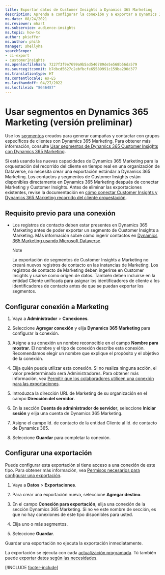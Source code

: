 ```yaml
---
title: Exportar datos de Customer Insights a Dynamics 365 Marketing
description: Aprenda a configurar la conexión y a exportar a Dynamics 365 Marketing.
ms.date: 08/24/2021
ms.reviewer: mhart
ms.subservice: audience-insights
ms.topic: how-to
author: pkieffer
ms.author: philk
manager: shellyha
searchScope:
- ci-export
- customerInsights
ms.openlocfilehash: 7227f3f9e7699a9b5ad546789de5e568b56da579
ms.sourcegitcommit: b7dbcd5627c2ebfbcfe65589991c159ba290d377
ms.translationtype: HT
ms.contentlocale: es-ES
ms.lasthandoff: 04/27/2022
ms.locfileid: "8646487"
---
```

# <a name="use-segments-in-dynamics-365-marketing-preview"></a>Usar segmentos en Dynamics 365 Marketing (versión preliminar)



Use los [segmentos](segments.md) creados para generar campañas y contactar con grupos específicos de clientes con Dynamics 365 Marketing. Para obtener más información, consulte [Usar segmentos de Dynamics 365 Customer Insights con Dynamics 365 Marketing](/dynamics365/marketing/customer-insights-segments).

Si está usando las nuevas capacidades de Dynamics 365 Marketing para la orquestación del recorrido del cliente en tiempo real en una organización de Dataverse, no necesita crear una exportación estándar a Dynamics 365 Marketing. Los contactos y segmentos de Customer Insights están disponibles directamente en Dynamics 365 Marketing después de conectar Marketing y Customer Insights. Antes de eliminar las exportaciones existentes, revise la documentación en [cómo conectar Customer Insights y Dynamics 365 Marketing recorrido del cliente orquestación](/dynamics365/marketing/real-time-marketing-ci-profile).

## <a name="prerequisite-for-a-connection"></a>Requisito previo para una conexión

- Los registros de contacto deben estar presentes en Dynamics 365 Marketing antes de poder exportar un segmento de Customer Insights a Marketing. Más información sobre cómo ingerir contactos en [Dynamics 365 Marketing usando Microsoft Dataverse](connect-dataverse-managed-lake.md).

  > [!NOTE]
  > La exportación de segmentos de Customer Insights a Marketing no creará nuevos registros de contacto en las instancias de Marketing. Los registros de contacto de Marketing deben ingerirse en Customer Insights y usarse como origen de datos. También deben incluirse en la entidad Cliente unificada para asignar los identificadores de cliente a los identificadores de contacto antes de que se puedan exportar los segmentos.

## <a name="set-up-connection-to-marketing"></a>Configurar conexión a Marketing

1. Vaya a **Administrador** > **Conexiones**.

1. Seleccione **Agregar conexión** y elija **Dynamics 365 Marketing** para configurar la conexión.

1. Asigne a su conexión un nombre reconocible en el campo **Nombre para mostrar**. El nombre y el tipo de conexión describe esta conexión. Recomendamos elegir un nombre que explique el propósito y el objetivo de la conexión.

1. Elija quién puede utilizar esta conexión. Si no realiza ninguna acción, el valor predeterminado será Administradores. Para obtener más información, vea [Permitir que los colaboradores utilicen una conexión para las exportaciones](connections.md#allow-contributors-to-use-a-connection-for-exports).

1. Introduzca la dirección URL de Marketing de su organización en el campo **Dirección del servidor**.

1. En la sección **Cuenta de administrador de servidor**, seleccione **Iniciar sesión** y elija una cuenta de Dynamics 365 Marketing.

1. Asigne el campo Id. de contacto de la entidad Cliente al Id. de contacto de Dynamics 365.

1. Seleccione **Guardar** para completar la conexión. 

## <a name="configure-an-export"></a>Configurar una exportación

Puede configurar esta exportación si tiene acceso a una conexión de este tipo. Para obtener más información, vea [Permisos necesarios para configurar una exportación](export-destinations.md#set-up-a-new-export).

1. Vaya a **Datos** > **Exportaciones**.

1. Para crear una exportación nueva, seleccione **Agregar destino**.

1. En el campo **Conexión para exportación**, elija una conexión de la sección Dynamics 365 Marketing. Si no ve este nombre de sección, es que no hay conexiones de este tipo disponibles para usted.

1. Elija uno o más segmentos.

1. Seleccione **Guardar**.

Guardar una exportación no ejecuta la exportación inmediatamente.

La exportación se ejecuta con cada [actualización programada](system.md#schedule-tab). Tú también puede [exportar datos según las necesidades](export-destinations.md#run-exports-on-demand). 

[!INCLUDE [footer-include](includes/footer-banner.md)]
